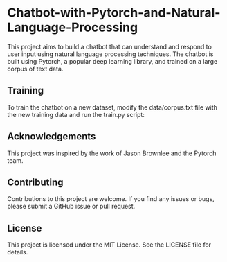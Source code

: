 # Chatbot-with-Pytorch-and-Natural-Language-Processing

This project aims to build a chatbot that can understand and respond to user input using natural language processing techniques. The chatbot is built using Pytorch, a popular deep learning library, and trained on a large corpus of text data.

## Training
To train the chatbot on a new dataset, modify the data/corpus.txt file with the new training data and run the train.py script:

## Acknowledgements
This project was inspired by the work of Jason Brownlee and the Pytorch team.

## Contributing
Contributions to this project are welcome. If you find any issues or bugs, please submit a GitHub issue or pull request.

## License
This project is licensed under the MIT License. See the LICENSE file for details.



